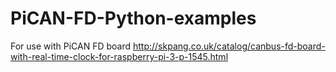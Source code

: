 # PiCAN-FD-Python-examples
For use with PiCAN FD board
http://skpang.co.uk/catalog/canbus-fd-board-with-real-time-clock-for-raspberry-pi-3-p-1545.html


